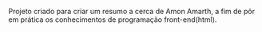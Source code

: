 Projeto criado para criar um resumo a cerca de Amon Amarth, a fim de pôr em prática os conhecimentos de programação front-end(html).